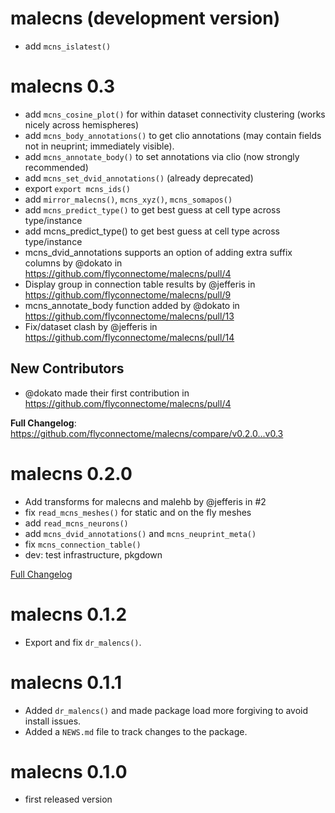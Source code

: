 # malecns (development version)
* add `mcns_islatest()`

# malecns 0.3

* add `mcns_cosine_plot()` for within dataset connectivity clustering (works nicely across hemispheres)
* add `mcns_body_annotations()` to get clio annotations (may contain fields not 
  in neuprint; immediately visible).
* add `mcns_annotate_body()` to set annotations via clio (now strongly recommended)
* add `mcns_set_dvid_annotations()` (already deprecated)
* export `export mcns_ids()`
* add `mirror_malecns()`, `mcns_xyz()`, `mcns_somapos()`
* add `mcns_predict_type()` to get best guess at cell type across type/instance
* add mcns_predict_type() to get best guess at cell type across type/instance
* mcns_dvid_annotations supports an option of adding extra suffix columns by @dokato in https://github.com/flyconnectome/malecns/pull/4
* Display group in connection table results by @jefferis in https://github.com/flyconnectome/malecns/pull/9
* mcns_annotate_body function added by @dokato in https://github.com/flyconnectome/malecns/pull/13
* Fix/dataset clash by @jefferis in https://github.com/flyconnectome/malecns/pull/14

## New Contributors
* @dokato made their first contribution in https://github.com/flyconnectome/malecns/pull/4

**Full Changelog**: https://github.com/flyconnectome/malecns/compare/v0.2.0...v0.3

# malecns 0.2.0

* Add transforms for malecns and malehb by @jefferis in #2
* fix `read_mcns_meshes()` for static and on the fly meshes
* add `read_mcns_neurons()`
* add `mcns_dvid_annotations()` and `mcns_neuprint_meta()`
* fix `mcns_connection_table()`
* dev: test infrastructure, pkgdown

[Full Changelog](https://github.com/flyconnectome/malecns/compare/v0.1.2...v0.2.0)

# malecns 0.1.2

* Export and fix `dr_malencs()`.

# malecns 0.1.1

* Added `dr_malencs()` and made package load more forgiving to avoid install 
  issues.
* Added a `NEWS.md` file to track changes to the package.

# malecns 0.1.0

* first released version
